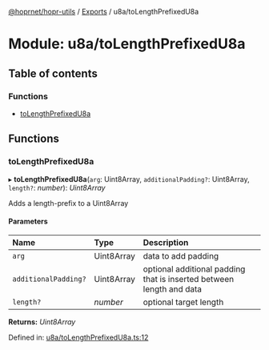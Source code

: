 [@hoprnet/hopr-utils](../README.md) / [Exports](../modules.md) / u8a/toLengthPrefixedU8a

# Module: u8a/toLengthPrefixedU8a

## Table of contents

### Functions

- [toLengthPrefixedU8a](u8a_tolengthprefixedu8a.md#tolengthprefixedu8a)

## Functions

### toLengthPrefixedU8a

▸ **toLengthPrefixedU8a**(`arg`: Uint8Array, `additionalPadding?`: Uint8Array, `length?`: _number_): _Uint8Array_

Adds a length-prefix to a Uint8Array

#### Parameters

| Name                 | Type       | Description                                                          |
| :------------------- | :--------- | :------------------------------------------------------------------- |
| `arg`                | Uint8Array | data to add padding                                                  |
| `additionalPadding?` | Uint8Array | optional additional padding that is inserted between length and data |
| `length?`            | _number_   | optional target length                                               |

**Returns:** _Uint8Array_

Defined in: [u8a/toLengthPrefixedU8a.ts:12](https://github.com/hoprnet/hoprnet/blob/448a47a/packages/utils/src/u8a/toLengthPrefixedU8a.ts#L12)
